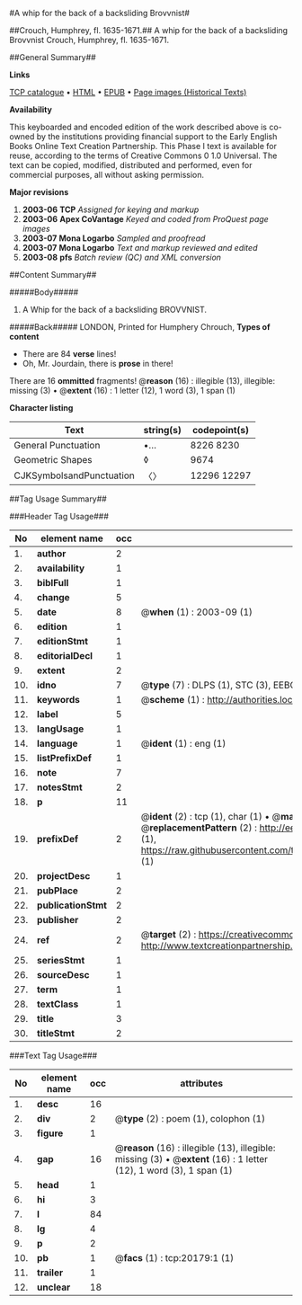 #A whip for the back of a backsliding Brovvnist#

##Crouch, Humphrey, fl. 1635-1671.##
A whip for the back of a backsliding Brovvnist
Crouch, Humphrey, fl. 1635-1671.

##General Summary##

**Links**

[TCP catalogue](http://www.ota.ox.ac.uk/tcp/)  • 
[HTML](http://tei.it.ox.ac.uk/tcp/Texts-HTML/free/A65/A65649.html)  • 
[EPUB](http://tei.it.ox.ac.uk/tcp/Texts-EPUB/free/A65/A65649.epub) • 
[Page images (Historical Texts)](https://data.historicaltexts.jisc.ac.uk/view?pubId=eebo-99854737e&pageId=eebo-99854737e-20179-1)

**Availability**

This keyboarded and encoded edition of the
	       work described above is co-owned by the institutions
	       providing financial support to the Early English Books
	       Online Text Creation Partnership. This Phase I text is
	       available for reuse, according to the terms of Creative
	       Commons 0 1.0 Universal. The text can be copied,
	       modified, distributed and performed, even for
	       commercial purposes, all without asking permission.

**Major revisions**

1. __2003-06__ __TCP__ *Assigned for keying and markup*
1. __2003-06__ __Apex CoVantage__ *Keyed and coded from ProQuest page images*
1. __2003-07__ __Mona Logarbo__ *Sampled and proofread*
1. __2003-07__ __Mona Logarbo__ *Text and markup reviewed and edited*
1. __2003-08__ __pfs__ *Batch review (QC) and XML conversion*

##Content Summary##

#####Body#####

1. A Whip for the back of a backsliding BROVVNIST.

#####Back#####
LONDON, Printed for Humphery Chrouch,
**Types of content**

  * There are 84 **verse** lines!
  * Oh, Mr. Jourdain, there is **prose** in there!

There are 16 **ommitted** fragments! 
 @__reason__ (16) : illegible (13), illegible: missing (3)  •  @__extent__ (16) : 1 letter (12), 1 word (3), 1 span (1)

**Character listing**


|Text|string(s)|codepoint(s)|
|---|---|---|
|General Punctuation|•…|8226 8230|
|Geometric Shapes|◊|9674|
|CJKSymbolsandPunctuation|〈〉|12296 12297|

##Tag Usage Summary##

###Header Tag Usage###

|No|element name|occ|attributes|
|---|---|---|---|
|1.|__author__|2||
|2.|__availability__|1||
|3.|__biblFull__|1||
|4.|__change__|5||
|5.|__date__|8| @__when__ (1) : 2003-09 (1)|
|6.|__edition__|1||
|7.|__editionStmt__|1||
|8.|__editorialDecl__|1||
|9.|__extent__|2||
|10.|__idno__|7| @__type__ (7) : DLPS (1), STC (3), EEBO-CITATION (1), PROQUEST (1), VID (1)|
|11.|__keywords__|1| @__scheme__ (1) : http://authorities.loc.gov/ (1)|
|12.|__label__|5||
|13.|__langUsage__|1||
|14.|__language__|1| @__ident__ (1) : eng (1)|
|15.|__listPrefixDef__|1||
|16.|__note__|7||
|17.|__notesStmt__|2||
|18.|__p__|11||
|19.|__prefixDef__|2| @__ident__ (2) : tcp (1), char (1)  •  @__matchPattern__ (2) : ([0-9\-]+):([0-9IVX]+) (1), (.+) (1)  •  @__replacementPattern__ (2) : http://eebo.chadwyck.com/downloadtiff?vid=$1&page=$2 (1), https://raw.githubusercontent.com/textcreationpartnership/Texts/master/tcpchars.xml#$1 (1)|
|20.|__projectDesc__|1||
|21.|__pubPlace__|2||
|22.|__publicationStmt__|2||
|23.|__publisher__|2||
|24.|__ref__|2| @__target__ (2) : https://creativecommons.org/publicdomain/zero/1.0/ (1), http://www.textcreationpartnership.org/docs/. (1)|
|25.|__seriesStmt__|1||
|26.|__sourceDesc__|1||
|27.|__term__|1||
|28.|__textClass__|1||
|29.|__title__|3||
|30.|__titleStmt__|2||


###Text Tag Usage###

|No|element name|occ|attributes|
|---|---|---|---|
|1.|__desc__|16||
|2.|__div__|2| @__type__ (2) : poem (1), colophon (1)|
|3.|__figure__|1||
|4.|__gap__|16| @__reason__ (16) : illegible (13), illegible: missing (3)  •  @__extent__ (16) : 1 letter (12), 1 word (3), 1 span (1)|
|5.|__head__|1||
|6.|__hi__|3||
|7.|__l__|84||
|8.|__lg__|4||
|9.|__p__|2||
|10.|__pb__|1| @__facs__ (1) : tcp:20179:1 (1)|
|11.|__trailer__|1||
|12.|__unclear__|18||
